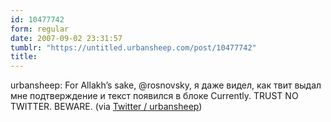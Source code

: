 ```yaml
---
id: 10477742
form: regular
date: 2007-09-02 23:31:57
tumblr: "https://untitled.urbansheep.com/post/10477742"
title:
---
```


<p>urbansheep: For Allakh&rsquo;s sake, @rosnovsky, я даже видел, как твит выдал мне подтверждение и текст появился в блоке Currently. TRUST NO TWITTER. BEWARE. (via <a href="http://twitter.com/urbansheep/statuses/243063312">Twitter / urbansheep</a>)</p>

